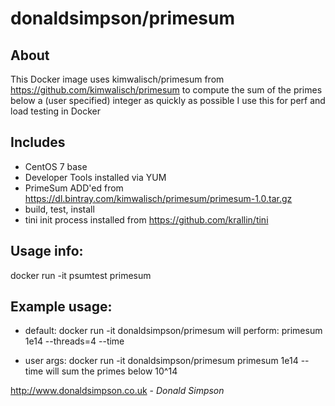 # donaldsimpson/primesum


## About 
This Docker image uses kimwalisch/primesum from https://github.com/kimwalisch/primesum
to compute the sum of the primes below a (user specified) integer as quickly as possible
I use this for perf and load testing in Docker


## Includes
- CentOS 7 base
- Developer Tools installed via YUM
- PrimeSum ADD'ed from https://dl.bintray.com/kimwalisch/primesum/primesum-1.0.tar.gz
- build, test, install
- tini init process installed from https://github.com/krallin/tini


## Usage info:
docker run -it psumtest primesum


## Example usage:
- default: docker run -it donaldsimpson/primesum
  will  perform: primesum 1e14 --threads=4 --time

- user args: docker run -it donaldsimpson/primesum primesum 1e14 --time 
  will sum the primes below 10^14

http://www.donaldsimpson.co.uk - *Donald Simpson*


